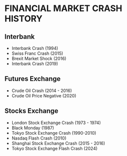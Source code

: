 # FINANCIAL MARKET CRASH HISTORY

## Interbank

- Interbank Crash (1994)
- Swiss Franc Crash (2015)
- Brexit Market Shock (2016)
- Interbank Crash (2019)

## Futures Exchange

- Crude Oil Crash (2014 - 2016)
- Crude Oil Price Negative (2020)

## Stocks Exchange

- London Stock Exchange Crash (1973 - 1974)
- Black Monday (1987)
- Tokyo Stock Exchange Crash (1990-2010)
- Nasdaq Flash Crash (2010)
- Shanghai Stock Exchange Crash (2015 - 2016)
- Tokyo Stock Exchange Flash Crash (2024)		
